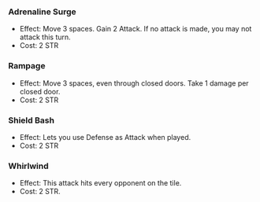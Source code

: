 ### Adrenaline Surge
- Effect: Move 3 spaces. Gain 2 Attack. If no attack is made, you may not attack this turn.
- Cost: 2 STR
### Rampage
- Effect: Move 3 spaces, even through closed doors. Take 1 damage per closed door.
- Cost: 2 STR
### Shield Bash
- Effect: Lets you use Defense as Attack when played.
- Cost: 2 STR
### Whirlwind
- Effect: This attack hits every opponent on the tile.
- Cost: 2 STR.